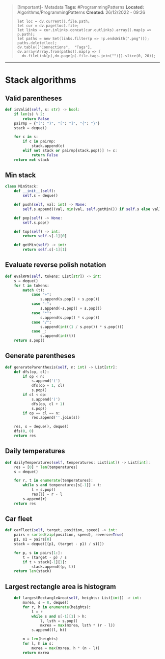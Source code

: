 > [!important]- Metadata
> **Tags:** #ProgrammingPatterns 
> **Located:** Algorithms/ProgrammingPatterns
> **Created:** 26/12/2022 - 09:26
> ```dataviewjs
>let loc = dv.current().file.path;
>let cur = dv.page(loc).file;
>let links = cur.inlinks.concat(cur.outlinks).array().map(p => p.path);
>let paths = new Set(links.filter(p => !p.endsWith(".png")));
>paths.delete(loc);
>dv.table(["Connections",  "Tags"], dv.array(Array.from(paths)).map(p => [
>   dv.fileLink(p),dv.page(p).file.tags.join("")]).slice(0, 20));
> ```

___
# Stack algorithms 
## Valid parentheses 

```python
def isValid(self, s: str) -> bool:
    if len(s) % 2:
        return False
    pairmp = {"(": ")", "[": "]", "{": "}"}
    stack = deque()

    for c in s:
        if c in pairmp:
            stack.append(c)
        elif not stack or pairmp[stack.pop()] != c:
            return False
    return not stack
```

## Min stack 
```python
class MinStack:
    def __init__(self):
        self.s = deque()

    def push(self, val: int) -> None:
        self.s.append((val, min(val, self.getMin()) if self.s else val))

    def pop(self) -> None:
        self.s.pop()

    def top(self) -> int:
        return self.s[-1][0]

    def getMin(self) -> int:
        return self.s[-1][1]
```

## Evaluate reverse polish notation 

```python
def evalRPN(self, tokens: List[str]) -> int:
    s = deque()
    for t in tokens:
        match (t):
            case "+":
                s.append(s.pop() + s.pop())
            case "-":
                s.append(-s.pop() + s.pop())
            case "*":
                s.append(s.pop() * s.pop())
            case "/":
                s.append(int((1 / s.pop()) * s.pop()))
            case _:
                s.append(int(t))
    return s.pop()
```

## Generate parentheses 
```python
def generateParenthesis(self, n: int) -> List[str]:
    def dfs(op, cl):
        if op < n:
            s.append('(')
            dfs(op + 1, cl)
            s.pop()
        if cl < op:
            s.append(')')
            dfs(op, cl + 1)
            s.pop()
        if op == cl == n:
            res.append(''.join(s))

    res, s = deque(), deque()
    dfs(0, 0)
    return res
```

## Daily temperatures 
```python
def dailyTemperatures(self, temperatures: List[int]) -> List[int]:
    res = [0] * len(temperatures)
    s = deque()

    for r, t in enumerate(temperatures):
        while s and temperatures[s[-1]] < t:
            l = s.pop()
            res[l] = r - l
        s.append(r)
    return res
```

## Car fleet
```python
def carFleet(self, target, position, speed) -> int:
    pairs = sorted(zip(position, speed), reverse=True)
    p1, s1 = pairs[0]
    stack = deque([(p1, (target - p1) / s1)])

    for p, s in pairs[1:]:
        t = (target - p) / s
        if t > stack[-1][1]:
            stack.append((p, t))
    return len(stack)
```
## Largest rectangle area is histogram 

```python
    def largestRectangleArea(self, heights: List[int]) -> int:
        mxrea, s = 0, deque()
        for r, h in enumerate(heights):
            l = r
            while s and s[-1][1] > h:
                l, lsth = s.pop()
                mxrea = max(mxrea, lsth * (r - l))
            s.append((l, h))

        n = len(heights)
        for l, h in s:
            mxrea = max(mxrea, h * (n - l))
        return mxrea
```